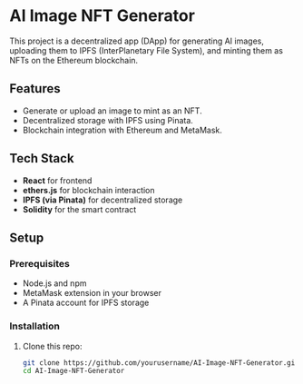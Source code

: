 # AI Image NFT Generator

This project is a decentralized app (DApp) for generating AI images, uploading them to IPFS (InterPlanetary File System), and minting them as NFTs on the Ethereum blockchain.

## Features
- Generate or upload an image to mint as an NFT.
- Decentralized storage with IPFS using Pinata.
- Blockchain integration with Ethereum and MetaMask.

## Tech Stack
- **React** for frontend
- **ethers.js** for blockchain interaction
- **IPFS (via Pinata)** for decentralized storage
- **Solidity** for the smart contract

## Setup

### Prerequisites
- Node.js and npm
- MetaMask extension in your browser
- A Pinata account for IPFS storage

### Installation
1. Clone this repo:
   ```bash
   git clone https://github.com/yourusername/AI-Image-NFT-Generator.git
   cd AI-Image-NFT-Generator
  ```
